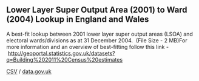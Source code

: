 ## Lower Layer Super Output Area (2001) to Ward (2004) Lookup in England and Wales

A best-fit lookup between 2001 lower layer super output areas (LSOA) and electoral wards/divisions as at 31 December 2004.  (File Size - 2 MB)For more information and an overview of best-fitting follow this link - http://geoportal.statistics.gov.uk/datasets?q=Building%202011%20Census%20estimates

[CSV](csv/086.csv) / [data.gov.uk](https://data.gov.uk/dataset/2a8a5f19-99c6-4d9a-83b6-ce1f8fee8e20/lower-layer-super-output-area-2001-to-ward-2004-lookup-in-england-and-wales)

